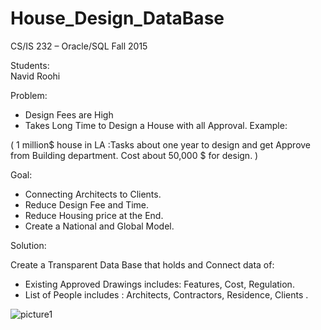 # House_Design_DataBase

CS/IS 232 – Oracle/SQL
Fall 2015

Students:   
Navid Roohi 


Problem:

-	Design Fees are High
-	Takes Long Time to Design a House with all Approval.
Example:

( 1 million$ house in LA :Tasks about one year to design and get Approve from Building department. Cost about 50,000 $ for design. )
   
Goal:

-	Connecting Architects to Clients.
-	Reduce Design Fee and Time.
-	Reduce Housing price at the End.
-	Create a National and Global Model.

Solution:

Create a Transparent Data Base that holds and Connect data of:
-	Existing Approved Drawings includes: Features, Cost,  Regulation.
-	List of People includes : Architects, Contractors, Residence, Clients .



![picture1](https://cloud.githubusercontent.com/assets/13104724/11320239/ef1eb808-9046-11e5-920a-2699e71cf35a.png)
